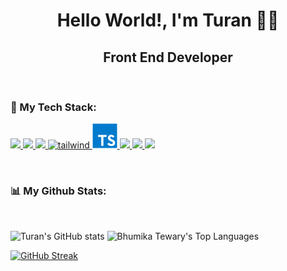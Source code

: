 <h1 align="center">Hello World!, I'm Turan 👩‍💻</h1>
<h2 align="center">Front End Developer</h2>
<br>




### 🚀 My Tech Stack:

<p align="left">
    <a href="https://www.w3.org/html/" target="_blank"> <img src="https://img.icons8.com/color/48/000000/html-5.png"/> </a>
    <a href="https://www.w3schools.com/css/" target="_blank"> <img src="https://img.icons8.com/color/48/000000/css3.png"/> </a>
    <a href="https://getbootstrap.com" target="_blank"> <img src="https://img.icons8.com/color/48/000000/bootstrap.png"/> </a>
    <a href="https://tailwindcss.com/" target="_blank" > <img src="https://www.vectorlogo.zone/logos/tailwindcss/tailwindcss-icon.svg" alt="tailwind" width="45" height="45"/> </a> <a href="https://www.typescriptlang.org/" target="_blank" rel="noreferrer"> <img src="https://raw.githubusercontent.com/devicons/devicon/master/icons/typescript/typescript-original.svg" alt="typescript" width="40" height="40"/> </a>
    <a href="https://developer.mozilla.org/en-US/docs/Web/JavaScript" target="_blank"> <img src="https://img.icons8.com/color/48/000000/javascript.png"/> </a>
    <a href="https://www.python.org" target="_blank"> <img src="https://img.icons8.com/color/48/000000/python.png"/> </a>
    <a style="padding-right:8px;" href="https://nodejs.org" target="_blank"> <img src="https://img.icons8.com/color/48/000000/nodejs.png"/> </a>

</p>

<br>


### 📊 My Github Stats:
<br/>

![Turan's GitHub stats](https://github-readme-stats.vercel.app/api?username=7uran&show_icons=true&theme=radical) <img alt="Bhumika Tewary's Top Languages" src="https://github-readme-stats.vercel.app/api/top-langs/?username=7uran&langs_count=8&count_private=true&layout=compact&theme=react&hide_border=true&bg_color=0D1117" /></a>

[![GitHub Streak](https://github-readme-streak-stats.herokuapp.com?user=7uran&theme=radical&hide_border=true&date_format=M%20j%5B%2C%20Y%5D)](https://git.io/streak-stats)
<br>





